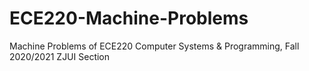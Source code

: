 # ECE220-Machine-Problems
Machine Problems of ECE220 Computer Systems &amp; Programming, Fall 2020/2021 ZJUI Section
